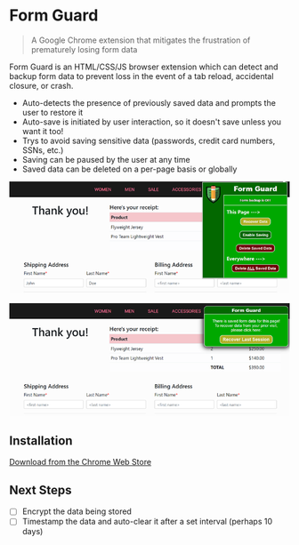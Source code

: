 # Form Guard
> A Google Chrome extension that mitigates the frustration of prematurely losing form data

Form Guard is an HTML/CSS/JS browser extension which can detect and backup form data to prevent loss in the event of a tab reload, accidental closure, or crash.

* Auto-detects the presence of previously saved data and prompts the user to restore it
* Auto-save is initiated by user interaction, so it doesn't save unless you want it too!
* Trys to avoid saving sensitive data (passwords, credit card numbers, SSNs, etc.)
* Saving can be paused by the user at any time
* Saved data can be deleted on a per-page basis or globally

![](images/form-guard-screenshot-1.png)

![](images/form-guard-screenshot-2.png)

## Installation

[Download from the Chrome Web Store](http://)

## Next Steps

- [ ] Encrypt the data being stored
- [ ] Timestamp the data and auto-clear it after a set interval (perhaps 10 days)